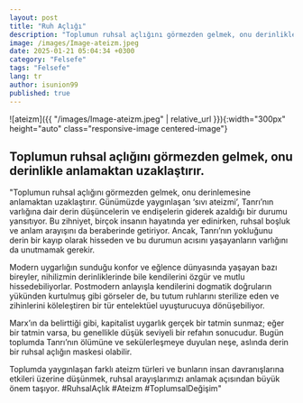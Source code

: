```yaml
---
layout: post
title: "Ruh Açlığı"
description: "Toplumun ruhsal açlığını görmezden gelmek, onu derinlikle anlamaktan uzaklaştırır."
image: /images/Image-ateizm.jpeg
date: 2025-01-21 05:04:34 +0300
category: "Felsefe"
tags: "Felsefe"
lang: tr
author: isunion99
published: true
---
```





![ateizm]({{ "/images/Image-ateizm.jpeg" | relative_url }}){:width="300px" height="auto" class="responsive-image centered-image"}

## **Toplumun ruhsal açlığını görmezden gelmek, onu derinlikle anlamaktan uzaklaştırır.**  



"Toplumun ruhsal açlığını görmezden gelmek, onu derinlemesine anlamaktan uzaklaştırır. Günümüzde yaygınlaşan ‘sıvı ateizmi’, Tanrı’nın varlığına dair derin düşüncelerin ve endişelerin giderek azaldığı bir durumu yansıtıyor. Bu zihniyet, birçok insanın hayatında yer edinirken, ruhsal boşluk ve anlam arayışını da beraberinde getiriyor. Ancak, Tanrı’nın yokluğunu derin bir kayıp olarak hisseden ve bu durumun acısını yaşayanların varlığını da unutmamak gerekir.

Modern uygarlığın sunduğu konfor ve eğlence dünyasında yaşayan bazı bireyler, nihilizmin derinliklerinde bile kendilerini özgür ve mutlu hissedebiliyorlar. Postmodern anlayışla kendilerini dogmatik doğruların yükünden kurtulmuş gibi görseler de, bu tutum ruhlarını sterilize eden ve zihinlerini köleleştiren bir tür entelektüel uyuşturucuya dönüşebiliyor.

Marx’ın da belirttiği gibi, kapitalist uygarlık gerçek bir tatmin sunmaz; eğer bir tatmin varsa, bu genellikle düşük seviyeli bir refahın sonucudur. Bugün toplumda Tanrı’nın ölümüne ve sekülerleşmeye duyulan neşe, aslında derin bir ruhsal açlığın maskesi olabilir.

Toplumda yaygınlaşan farklı ateizm türleri ve bunların insan davranışlarına etkileri üzerine düşünmek, ruhsal arayışlarımızı anlamak açısından büyük önem taşıyor. #RuhsalAçlık #Ateizm #ToplumsalDeğişim"
 
